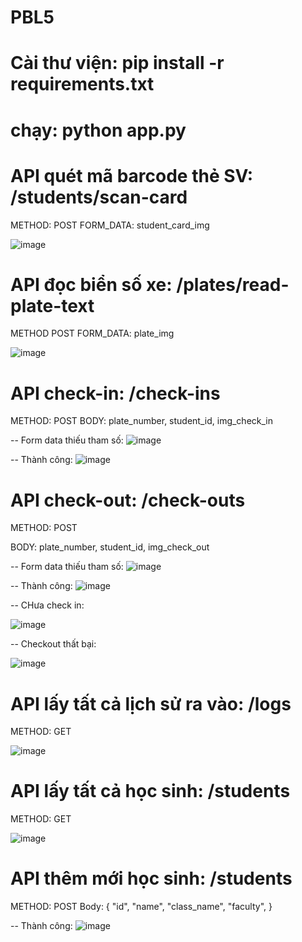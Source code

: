 # PBL5
# Cài thư viện: pip install -r requirements.txt
# chạy: python app.py

# API quét mã barcode thẻ SV: /students/scan-card
METHOD: POST
FORM_DATA: student_card_img

![image](https://user-images.githubusercontent.com/93651748/232287571-49f0025a-1ba3-4334-a4f9-5354b2afea03.png)


# API đọc biển số xe: /plates/read-plate-text
METHOD POST
FORM_DATA: plate_img

![image](https://user-images.githubusercontent.com/93651748/232288098-6901e7e8-6eec-4e7c-b46e-7589c816f704.png)


# API check-in: /check-ins
METHOD: POST
BODY: plate_number, student_id, img_check_in

-- Form data thiếu tham số:
![image](https://user-images.githubusercontent.com/93651748/230785693-17bfb386-ad1c-4d99-96f2-14ac01679912.png)

-- Thành công:
![image](https://user-images.githubusercontent.com/93651748/236797702-f78de95e-1416-4870-9e6e-33fcb8d32f45.png)

# API check-out: /check-outs
METHOD: POST

BODY: plate_number, student_id, img_check_out

-- Form data thiếu tham số:
![image](https://user-images.githubusercontent.com/93651748/230785693-17bfb386-ad1c-4d99-96f2-14ac01679912.png)

-- Thành công:
![image](https://user-images.githubusercontent.com/93651748/232287137-af1a1c76-ae04-47bd-82f3-b048c9df39ab.png)

-- CHưa check in:

![image](https://user-images.githubusercontent.com/93651748/230786609-320e73c9-6fa9-4230-beb9-be840f868979.png)

-- Checkout thất bại:

![image](https://user-images.githubusercontent.com/93651748/230786637-0a62c5cc-e67a-4e17-ac98-899ce3402b66.png)


# API lấy tất cả lịch sử ra vào: /logs
METHOD: GET

![image](https://user-images.githubusercontent.com/93651748/232287361-52ea8ad1-551a-4f97-aa49-1a1816531e56.png)


# API lấy tất cả học sinh: /students
METHOD: GET

![image](https://user-images.githubusercontent.com/93651748/230786720-659d2726-3207-495e-a9ac-a1726938d42e.png)


# API thêm mới học sinh: /students
METHOD: POST
Body:
    {
        "id",
        "name",
        "class_name",
        "faculty",
    }
    
 -- Thành công:
![image](https://user-images.githubusercontent.com/93651748/232287415-46a76a02-b058-44c0-b41d-b16f95989264.png)


